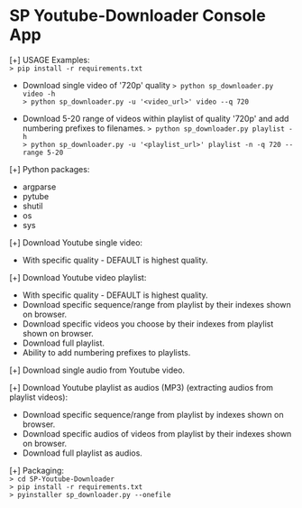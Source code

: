 # SP Youtube-Downloader Console App

[+] USAGE Examples:<br />
`> pip install -r requirements.txt`<br />
- Download single video of '720p' quality
`> python sp_downloader.py video -h`<br />
`> python sp_downloader.py -u '<video_url>' video --q 720`<br />

- Download 5-20 range of videos within playlist of quality '720p' and add numbering prefixes to filenames.
`> python sp_downloader.py playlist -h`<br />
`> python sp_downloader.py -u '<playlist_url>' playlist -n -q 720 --range 5-20`<br />


[+] Python packages:
- argparse
- pytube
- shutil
- os
- sys

[+] Download Youtube single video:
- With specific quality - DEFAULT is highest quality.

[+] Download Youtube video playlist:
- With specific quality - DEFAULT is highest quality.
- Download specific sequence/range from playlist by their indexes shown on browser.
- Download specific videos you choose by their indexes from playlist shown on browser.
- Download full playlist.
- Ability to add numbering prefixes to playlists.

[+] Download single audio from Youtube video.

[+] Download Youtube playlist as audios (MP3) (extracting audios from playlist videos):
- Download specific sequence/range from playlist by indexes shown on browser.
- Download specific audios of videos from playlist by their indexes shown on browser.
- Download full playlist as audios.

[+] Packaging:<br />
`> cd SP-Youtube-Downloader`<br />
`> pip install -r requirements.txt`<br />
`> pyinstaller sp_downloader.py --onefile`<br />
